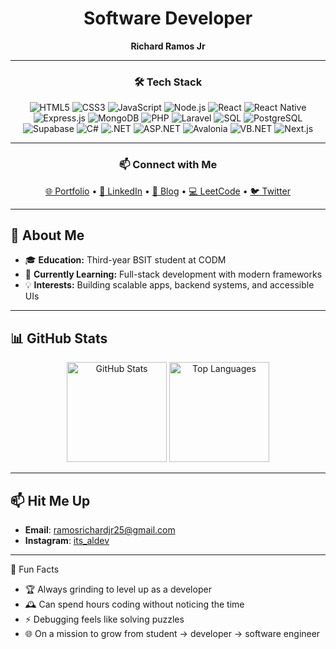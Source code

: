 <div align="center">
  
# Software Developer  
**Richard Ramos Jr**

---

### 🛠️ Tech Stack
![HTML5](https://img.shields.io/badge/HTML5-E34F26?style=for-the-badge&logo=html5&logoColor=white)
![CSS3](https://img.shields.io/badge/CSS3-1572B6?style=for-the-badge&logo=css3&logoColor=white)
![JavaScript](https://img.shields.io/badge/JavaScript-F7DF1E?style=for-the-badge&logo=javascript&logoColor=black)
![Node.js](https://img.shields.io/badge/Node.js-339933?style=for-the-badge&logo=node.js&logoColor=white)
![React](https://img.shields.io/badge/React-61DAFB?style=for-the-badge&logo=react&logoColor=black)
![React Native](https://img.shields.io/badge/React_Native-61DAFB?style=for-the-badge&logo=react&logoColor=black)
![Express.js](https://img.shields.io/badge/Express.js-000000?style=for-the-badge&logo=express&logoColor=white)
![MongoDB](https://img.shields.io/badge/MongoDB-47A248?style=for-the-badge&logo=mongodb&logoColor=white)
![PHP](https://img.shields.io/badge/PHP-777BB4?style=for-the-badge&logo=php&logoColor=white)
![Laravel](https://img.shields.io/badge/Laravel-FF2D20?style=for-the-badge&logo=laravel&logoColor=white)
![SQL](https://img.shields.io/badge/SQL-003B57?style=for-the-badge&logo=database&logoColor=white)
![PostgreSQL](https://img.shields.io/badge/PostgreSQL-336791?style=for-the-badge&logo=postgresql&logoColor=white)
![Supabase](https://img.shields.io/badge/Supabase-3ECF8E?style=for-the-badge&logo=supabase&logoColor=white)
![C#](https://img.shields.io/badge/C%23-239120?style=for-the-badge&logo=c-sharp&logoColor=white)
![.NET](https://img.shields.io/badge/.NET-512BD4?style=for-the-badge&logo=dotnet&logoColor=white)
![ASP.NET](https://img.shields.io/badge/ASP.NET-5C2D91?style=for-the-badge&logo=dotnet&logoColor=white)
![Avalonia](https://img.shields.io/badge/Avalonia-8A2BE2?style=for-the-badge&logo=avalonia&logoColor=white)
![VB.NET](https://img.shields.io/badge/VB.NET-68217A?style=for-the-badge&logo=.net&logoColor=white)
![Next.js](https://img.shields.io/badge/Next.js-000000?style=for-the-badge&logo=nextdotjs&logoColor=white)

---

### 📫 Connect with Me
[🌐 Portfolio](#) • 
[💼 LinkedIn](#) • 
[📝 Blog](#) • 
[💻 LeetCode](#) • 
[🐦 Twitter](#)

</div>

---

## 🌟 About Me
- 🎓 **Education:** Third-year BSIT student at CODM  
- 🌱 **Currently Learning:** Full-stack development with modern frameworks  
- 💡 **Interests:** Building scalable apps, backend systems, and accessible UIs  

---

## 📊 GitHub Stats
<p align="center"> 
  <img src="https://github-readme-stats.vercel.app/api?username=rchrdrmsjr&show_icons=true&theme=radical" alt="GitHub Stats" height="160" /> 
  <img src="https://github-readme-stats.vercel.app/api/top-langs/?username=rchrdrmsjr&layout=compact&theme=radical" alt="Top Languages" height="160" /> 
</p>

---

## 📫 Hit Me Up  
- **Email**: ramosrichardjr25@gmail.com  
- **Instagram**: [its_aldev](https://www.instagram.com/its_aldev?igsh=Zzd1dnVuNzgyZDNh)  

---

🌟 Fun Facts  
- 🏆 Always grinding to level up as a developer  
- 🕰️ Can spend hours coding without noticing the time  
- ⚡ Debugging feels like solving puzzles  
- 🌐 On a mission to grow from student → developer → software engineer  
